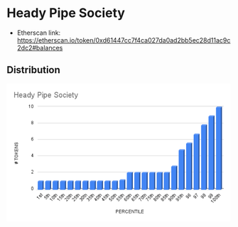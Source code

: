 # Heady Pipe Society

- Etherscan link: https://etherscan.io/token/0xd61447cc7f4ca027da0ad2bb5ec28d11ac9c2dc2#balances

## Distribution 
![dist](../../../static/hps-dist.png)